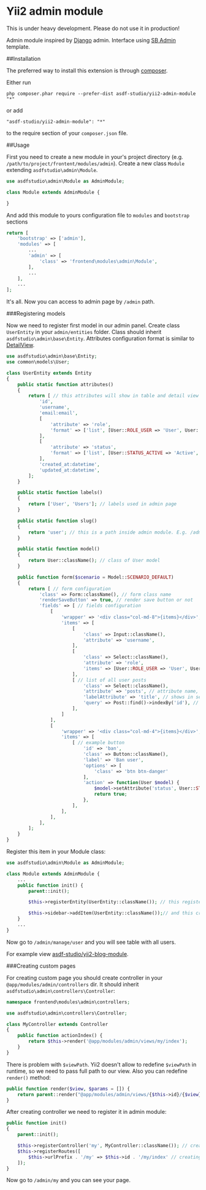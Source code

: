 Yii2 admin module
=================

This is under heavy development. Please do not use it in production!

Admin module inspired by [Django](https://www.djangoproject.com/) admin.
Interface using [SB Admin](http://startbootstrap.com/template-overviews/sb-admin/) template.

##Installation


The preferred way to install this extension is through [composer](http://getcomposer.org/download/).

Either run

```
php composer.phar require --prefer-dist asdf-studio/yii2-admin-module "*"
```

or add

```
"asdf-studio/yii2-admin-module": "*"
```

to the require section of your `composer.json` file.


##Usage

First you need to create a new module in your's project directory (e.g. `/path/to/project/frontent/modules/admin`). Create a new class `Module` extending `asdfstudio\admin\Module`.

```php
use asdfstudio\admin\Module as AdminModule;

class Module extends AdminModule {

}
```

And add this module to yours configuration file to `modules` and `bootstrap` sections

```php
return [
    'bootstrap' => ['admin'],
    'modules' => [
    	...
        'admin' => [
            'class' => 'frontend\modules\admin\Module',
        ],
        ...
    ],
    ...
];
```

It's all. Now you can access to admin page by `/admin` path.


###Registering models 

Now we need to register first model in our admin panel. Create class `UserEntity` in your `admin/entities` folder.
Class should inherit `asdfstudio\admin\base\Entity`.
Attributes configuration format is similar to [DetailView](http://www.yiiframework.com/doc-2.0/guide-data-widgets.html#detailview).

```php
use asdfstudio\admin\base\Entity;
use common\models\User;

class UserEntity extends Entity
{
    public static function attributes()
    {
        return [ // this attributes will show in table and detail view
            'id',
            'username',
            'email:email',
            [
                'attribute' => 'role',
                'format' => ['list', [User::ROLE_USER => 'User', User::ROLE_ADMIN => 'Admin']],
            ],
            [
                'attribute' => 'status',
                'format' => ['list', [User::STATUS_ACTIVE => 'Active', User::STATUS_DELETED => 'Deleted', User::STATUS_BANNED => 'Banned']],
            ],
            'created_at:datetime',
            'updated_at:datetime',
        ];
    }

    public static function labels()
    {
        return ['User', 'Users']; // labels used in admin page
    }

    public static function slug()
    {
        return 'user'; // this is a path inside admin module. E.g. /admin/manage/user[/<id>[/edit]]
    }

    public static function model()
    {
        return User::className(); // class of User model
    }

    public function form($scenario = Model::SCENARIO_DEFAULT)
    {
        return [ // form configuration
            'class' => Form::className(), // form class name
            'renderSaveButton' => true, // render save button or not
            'fields' => [ // fields configuration
                [
                    'wrapper' => '<div class="col-md-8">{items}</div>', // wrapper of items
                    'items' => [
                        [
                            'class' => Input::className(),
                            'attribute' => 'username',
                        ],
                        [
                            'class' => Select::className(),
                            'attribute' => 'role',
                            'items' => [User::ROLE_USER => 'User', User::ROLE_ADMIN => 'Admin'],
                        ],
                        [ // list of all user posts
                            'class' => Select::className(),
                            'attribute' => 'posts', // attribute name, for saving should implement setter for `posts` attribute
                            'labelAttribute' => 'title', // shows in select box
                            'query' => Post::find()->indexBy('id'), // all posts, should be indexed
                        ],
                    ]
                ],
                [
                    'wrapper' => '<div class="col-md-4">{items}</div>',
                    'items' => [
                        [ // example button
                            'id' => 'ban',
                            'class' => Button::className(),
                            'label' => 'Ban user',
                            'options' => [
                                'class' => 'btn btn-danger'
                            ],
                            'action' => function(User $model) {
                                $model->setAttribute('status', User::STATUS_BANNED);
                                return true;
                            },
                        ],
                    ],
                ],
            ],
        ];
    }
}
```

Register this item in your Module class:

```php
use asdfstudio\admin\Module as AdminModule;

class Module extends AdminModule {
	...
	public function init() {
		parent::init();

		$this->registerEntity(UserEntity::className()); // this register entity in admin module

		$this->sidebar->addItem(UserEntity::className());// and this creates link in sidebar
	}
	...
}

```

Now go to `/admin/manage/user` and you will see table with all users.

For example view [asdf-studio/yii2-blog-module](https://github.com/asdf-studio/yii2-blog-module).


###Creating custom pages

For creating custom page you should create controller in your `@app/modules/admin/controllers` dir.
It should inherit `asdfstudio\admin\controllers\Controller`:

```php
namespace frontend\modules\admin\controllers;

use asdfstudio\admin\controllers\Controller;

class MyController extends Controller
{
    public function actionIndex() {
        return $this->render('@app/modules/admin/views/my/index');
    }
}
```

There is problem with `$viewPath`. Yii2 doesn't allow to redefine `$viewPath` in runtime, so we need to pass full path to our view.
Also you can redefine `render()` method:

```php
public function render($view, $params = []) {
    return parent::render("@app/modules/admin/views/{$this->id}/{$view}", $params);
}
```

After creating controller we need to register it in admin module:

```php
public function init()
{
    parent::init();

    $this->registerController('my', MyController::className()); // creating controller alias (@see $controllerMap)
    $this->registerRoutes([
        $this->urlPrefix . '/my' => $this->id . '/my/index' // creating rule
    ]);
}
```

Now go to `/admin/my` and you can see your page.
